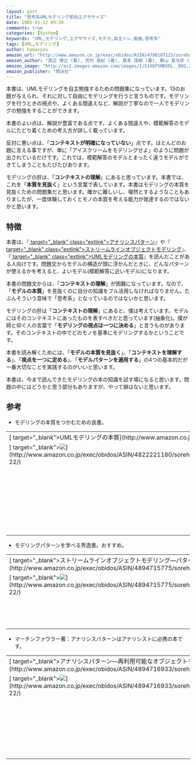 ```yaml
---
layout: post
title: "思考系UMLモデリング即効エクササイズ"
date: 2005-01-22 09:39
comments: true
categories: [System]
keywords: "UML,モデリング,エクササイズ,モデ力,自主トレ,勉強,思考系"
tags: [UML,モデリング]
author: hamasyou
amazon_url: "http://www.amazon.co.jp/exec/obidos/ASIN/4798107123/sorehabooks-22"
amazon_author: "渡辺 博之 (著), 芳村 美紀 (著), 桑本 茂樹 (著), 敷山 喜与彦 (著)"
amazon_image: "http://ec2.images-amazon.com/images/I/51HGP5MB5DL._BO2,204,203,200_PIsitb-sticker-arrow-click,-76_AA300_SH20_OU09_.jpg"
amazon_publisher: "翔泳社"
---
```


本書は、UMLモデリングを自主勉強するための問題集になっています。13のお題が与えられ、それに対して自由にモデリングを行うと言うものです。モデリングを行うときの視点や、よくある間違えなど、解説が丁寧なので一人でモデリングの勉強をすることができます。

本書のよい点は、解説が豊富である点です。よくある間違えや、模範解答のモデルにたどり着くための考え方が詳しく載っています。

反対に悪い点は、「<strong>コンテキストが明確になっていない</strong>」点です。ほとんどのお題に言える事ですが、単に「アイスクリームをモデリングせよ」のように問題が出されているだけです。これでは、模範解答のモデルとまったく違うモデルができてしまうこともたびたびあります。

モデリングの肝は、「<strong>コンテキストの理解</strong>」にあると思っています。本書では、これを「<strong>本質を見抜く</strong>」という言葉で表しています。本書はモデリングの本質を見抜くための問題集だと思います。確かに難しいし、唖然とするようなこともありましたが、一度体験しておくとモノの本質を考える能力が発達するのではないかと思います。


<!-- more -->

<h2>特徴</h2>

本書は、『[ target="_blank" class="extlink">アナリシスパターン](http://www.amazon.co.jp/exec/obidos/ASIN/4894716933/sorehabooks-22)』や『[ target="_blank" class="extlink">ストリームラインオブジェクトモデリング](http://www.amazon.co.jp/exec/obidos/ASIN/4894715775/sorehabooks-22)』、『[ target="_blank" class="extlink">UMLモデリングの本質](http://www.amazon.co.jp/exec/obidos/ASIN/4822221180/sorehabooks-22)』を読んだことがある人向けです。問題文からモデルの構造が頭に浮かんだときに、どんなパターンが使えるかを考えると、よいモデル(模範解答に近いモデル)になります。

本書の問題文からは、「<strong>コンテキストの理解</strong>」が困難になっています。なので、「<strong>モデルの本質</strong>」を見抜くのに自分の知識をフル活用しなければなりません。たぶんそういう意味で「思考系」となっているのではないかと思います。

モデリングの肝は「<strong>コンテキストの理解</strong>」にあると、僕は考えています。モデルにはそのコンテキストにあったものを表すべきだと思っています(抽象化)。僕が師と仰ぐ人の言葉で「<strong>モデリングの視点は一つに決める</strong>」と言うものがあります。そのコンテキストの中でどのモノを基準にモデリングするかということです。

本書を読み解くためには、「<strong>モデルの本質を見抜く</strong>」、「<strong>コンテキストを理解する</strong>」、「<strong>視点を一つに定める</strong>」、「<strong>モデルパターンを適用する</strong>」の4つの基本的だが一番大切なことを実践するのがいいと思います。

本書は、今まで読んできたモデリングの本の知識を試す場になると思います。問題の中にはどうかと思う部分もありますが、やって損はないと思います。

<h2>参考</h2>

+ モデリングの本質をつかむための良書。
<div class="rakuten"><table width=400 border="0" cellpadding="5"><tr><td colspan="2">[ target="_blank">UMLモデリングの本質](http://www.amazon.co.jp/exec/obidos/ASIN/4822221180/sorehabooks-22/)</td></tr><tr><td valign="top">[ target="_blank"><img src="http://images-jp.amazon.com/images/P/4822221180.09.MZZZZZZZ.jpg"   border="0" />](http://www.amazon.co.jp/exec/obidos/ASIN/4822221180/sorehabooks-22/)</td><td valign="top"><font size="-1">児玉 公信<br /><br /><iframe scrolling="no" frameborder="0" width="200" height="40" hspace="0" vspace="0" marginheight="0" marginwidth="0" src="http://webservices.amazon.co.jp/onca/xml?Service=AWSECommerceService&SubscriptionId=0G91FPYVW6ZGWBH4Y9G2&AssociateTag=goodpic-22&Operation=ItemLookup&IdType=ASIN&ContentType=text/html&Page=1&ResponseGroup=Offers&ItemId=4822221180&Version=2004-10-04&Style=http://www.g-tools.net/xsl/priceFFFFFF.xsl"></iframe><br /><strong>おすすめ平均　</strong><img src="http://g-images.amazon.com/images/G/01/detail/stars-4-5.gif"   /><br /><img src="http://g-images.amazon.com/images/G/01/detail/stars-5-0.gif"   />モデリングについて説得力のある解説が多々あります。<br /><img src="http://g-images.amazon.com/images/G/01/detail/stars-4-0.gif"   />この本を手がかりに、自分でやってみよう！<br /><img src="http://g-images.amazon.com/images/G/01/detail/stars-5-0.gif"   />これは「モデリング本」です。<br /><img src="http://g-images.amazon.com/images/G/01/detail/stars-5-0.gif"   />必読です！<br /><br />[ target="_blank">Amazonで詳しく見る](http://www.amazon.co.jp/exec/obidos/ASIN/4822221180/sorehabooks-22/)</font>　　<font size="-2">by [G-Tools](http://www.goodpic.com/mt/aws/)</font><br /></td></tr></table></div>

+ モデリングパターンを学べる秀逸書。おすすめ。
<div class="rakuten"><table width=400 border="0" cellpadding="5"><tr><td colspan="2">[ target="_blank">ストリームラインオブジェクトモデリング―パターンとビジネスルールによるUML](http://www.amazon.co.jp/exec/obidos/ASIN/4894715775/sorehabooks-22/)</td></tr><tr><td valign="top">[ target="_blank"><img src="http://images-jp.amazon.com/images/P/4894715775.09.MZZZZZZZ.jpg"   border="0" />](http://www.amazon.co.jp/exec/obidos/ASIN/4894715775/sorehabooks-22/)</td><td valign="top"><font size="-1">ジル ニコラ　マイク アベニー　マーク メイフィールド　Jill Nicola　Mike Abney　Mark Mayfield<br /><br /><iframe scrolling="no" frameborder="0" width="200" height="40" hspace="0" vspace="0" marginheight="0" marginwidth="0" src="http://webservices.amazon.co.jp/onca/xml?Service=AWSECommerceService&SubscriptionId=0G91FPYVW6ZGWBH4Y9G2&AssociateTag=goodpic-22&Operation=ItemLookup&IdType=ASIN&ContentType=text/html&Page=1&ResponseGroup=Offers&ItemId=4894715775&Version=2004-10-04&Style=http://www.g-tools.net/xsl/priceFFFFFF.xsl"></iframe><br />[ target="_blank">Amazonで詳しく見る](http://www.amazon.co.jp/exec/obidos/ASIN/4894715775/sorehabooks-22/)</font>　　<font size="-2">by [G-Tools](http://www.goodpic.com/mt/aws/)</font><br /></td></tr></table></div>

+ マーチンファウラー著：アナリシスパターンはアナリシストに必携の本です。
<div class="rakuten"><table width=400 border="0" cellpadding="5"><tr><td colspan="2">[ target="_blank">アナリシスパターン―再利用可能なオブジェクトモデル](http://www.amazon.co.jp/exec/obidos/ASIN/4894716933/sorehabooks-22/)</td></tr><tr><td valign="top">[ target="_blank"><img src="http://images-jp.amazon.com/images/P/4894716933.09.MZZZZZZZ.jpg"   border="0" />](http://www.amazon.co.jp/exec/obidos/ASIN/4894716933/sorehabooks-22/)</td><td valign="top"><font size="-1">マーチン ファウラー　Martin Fowler　堀内 一　友野 晶夫　児玉 公信　大脇 文雄<br /><br /><iframe scrolling="no" frameborder="0" width="200" height="40" hspace="0" vspace="0" marginheight="0" marginwidth="0" src="http://webservices.amazon.co.jp/onca/xml?Service=AWSECommerceService&SubscriptionId=0G91FPYVW6ZGWBH4Y9G2&AssociateTag=goodpic-22&Operation=ItemLookup&IdType=ASIN&ContentType=text/html&Page=1&ResponseGroup=Offers&ItemId=4894716933&Version=2004-10-04&Style=http://www.g-tools.net/xsl/priceFFFFFF.xsl"></iframe><br /><strong>おすすめ平均　</strong><img src="http://g-images.amazon.com/images/G/01/detail/stars-5-0.gif"   /><br /><img src="http://g-images.amazon.com/images/G/01/detail/stars-5-0.gif"   />よい本ですね<br /><img src="http://g-images.amazon.com/images/G/01/detail/stars-5-0.gif"   />「オブジェクト」指向モデリングの導き手<br /><br />[ target="_blank">Amazonで詳しく見る](http://www.amazon.co.jp/exec/obidos/ASIN/4894716933/sorehabooks-22/)</font>　　<font size="-2">by [G-Tools](http://www.goodpic.com/mt/aws/)</font><br /></td></tr></table></div>




